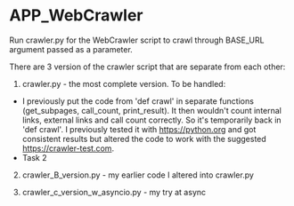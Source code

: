 # APP_WebCrawler

Run crawler.py for the WebCrawler script to crawl through BASE_URL argument passed as a parameter. 


There are 3 version of the crawler script that are separate from each other:

1. crawler.py - the most complete version.
To be handled:
- I previously put the code from 'def crawl' in separate functions (get_subpages, call_count, print_result). It then wouldn't count internal links, external links and call count correctly. So it's temporarily back in 'def crawl'. I previously tested it with https://python.org and got consistent results but altered the code to work with the suggested https://crawler-test.com.
- Task 2

2. crawler_B_version.py - my earlier code I altered into crawler.py 

3. crawler_c_version_w_asyncio.py - my try at async



